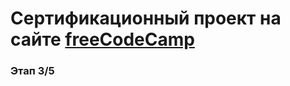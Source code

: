 # Сертификационный проект на сайте [freeCodeCamp](https://www.freecodecamp.org/learn)

### Этап 3/5
